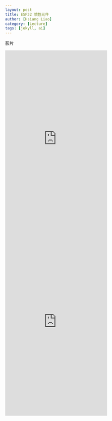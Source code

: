 ```yaml
---
layout: post
title: ESP32 慣性元件
author: [Hsiang Liao]
category: [Lecture]
tags: [jekyll, ai]
---
```


影片
<iframe width="329" height="586" src="https://www.youtube.com/embed/EooANsZqT-Y" title="2023年5月25日" frameborder="0" allow="accelerometer; autoplay; clipboard-write; encrypted-media; gyroscope; picture-in-picture; web-share" allowfullscreen></iframe>

<iframe width="329" height="586" src="https://www.youtube.com/embed/S2T8fYQCk-Y" title="2023年5月25日" frameborder="0" allow="accelerometer; autoplay; clipboard-write; encrypted-media; gyroscope; picture-in-picture; web-share" allowfullscreen></iframe>
